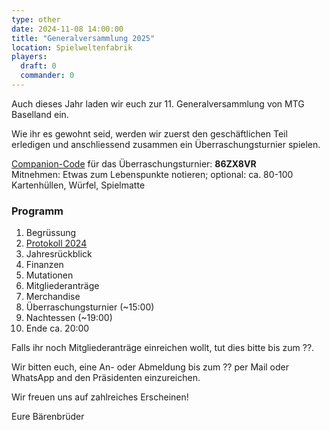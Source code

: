 ```yaml
---
type: other
date: 2024-11-08 14:00:00
title: "Generalversammlung 2025"
location: Spielweltenfabrik
players:
  draft: 0
  commander: 0
---
```

Auch dieses Jahr laden wir euch zur 11. Generalversammlung von MTG Baselland ein.

Wie ihr es gewohnt seid, werden wir zuerst den geschäftlichen Teil erledigen und anschliessend zusammen ein Überraschungsturnier spielen.

[Companion-Code](/faq/#was-hat-es-mit-dem-companion-code-auf-sich) für das Überraschungsturnier: **86ZX8VR** \
Mitnehmen: Etwas zum Lebenspunkte notieren; optional: ca. 80-100 Kartenhüllen, Würfel, Spielmatte

### Programm

1. Begrüssung
2. [Protokoll 2024](assets/files/2024-11-03_Protokoll_10.GV_MTGBL.pdf)
3. Jahresrückblick
4. Finanzen
5. Mutationen
6. Mitgliederanträge
7. Merchandise
8. Überraschungsturnier (~15:00)
9. Nachtessen (~19:00)
10. Ende ca. 20:00

Falls ihr noch Mitgliederanträge einreichen wollt, tut dies bitte bis zum ??.

Wir bitten euch, eine An- oder Abmeldung bis zum ?? per Mail oder WhatsApp and den Präsidenten einzureichen.

Wir freuen uns auf zahlreiches Erscheinen!

Eure Bärenbrüder
